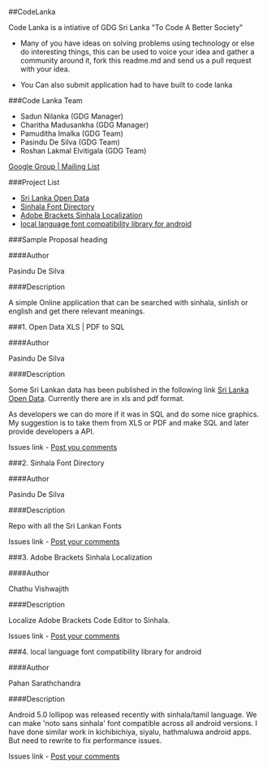 ##CodeLanka

Code Lanka is a intiative of GDG Sri Lanka "To Code A Better Society"

*   Many of you have ideas on solving problems using technology or else do interesting things, this can be used to voice your idea and gather 
a community around it, fork this readme.md and send us a pull request with your idea.


*   You Can also submit application had to have built to code lanka


###Code Lanka Team

*   Sadun Nilanka (GDG Manager)
*   Charitha Madusankha (GDG Manager)
*   Pamuditha Imalka (GDG Team)
*   Pasindu De Silva (GDG Team)
*   Roshan Lakmal Elvitigala (GDG Team)


[Google Group | Mailing List](https://groups.google.com/forum/#!forum/codelanka)

###Project List
*   [Sri Lanka Open Data](https://github.com/CodeLanka/codeLanka-Proposals/blob/master/README.md#1-open-data-xls--pdf-to-sql)
*   [Sinhala Font Directory](https://github.com/CodeLanka/codeLanka-Proposals#author-2)
*   [Adobe Brackets Sinhala Localization](https://github.com/CodeLanka/codeLanka-Proposals#3-adobe-brackets-sinhala-localization)
*   [local language font compatibility library for android](https://github.com/CodeLanka/codeLanka-Proposals#4-local-language-font-compatibility-library-for-android)


###Sample Proposal heading

####Author

Pasindu De Silva


####Description


A simple Online application that can be searched with sinhala, sinlish or english and get there relevant meanings.



###1. Open Data XLS | PDF to SQL

####Author


Pasindu De Silva


####Description


Some Sri Lankan data has been published in the following link [Sri Lanka Open Data](http://www.gov.lk/web/index.php?option=com_content&view=article&id=301&Itemid=423&lang=en). Currently there are in xls and pdf format.

As developers we can do more if it was in SQL and do some nice graphics. My suggestion is to take them from XLS or PDF and make SQL and later provide developers a API.

Issues link - [Post you comments](https://github.com/CodeLanka/codeLanka-Proposals/issues/2)




###2. Sinhala Font Directory 

####Author


Pasindu De Silva


####Description


Repo with all the Sri Lankan Fonts




Issues link - [Post your comments](https://github.com/CodeLanka/codeLanka-Proposals/issues/3)


###3. Adobe Brackets Sinhala Localization

####Author


Chathu Vishwajith


####Description


Localize Adobe Brackets Code Editor to Sinhala.




Issues link - [Post your comments](https://github.com/CodeLanka/codeLanka-Proposals/issues/6)


###4. local language font compatibility library for android


####Author


Pahan Sarathchandra


####Description


Android 5.0 lollipop was released recently with sinhala/tamil language. We can make 'noto sans sinhala' font compatible across all android versions. I have done similar work in kichibichiya, siyalu, hathmaluwa android apps. But need to rewrite to fix performance issues.


Issues link - [Post your comments](https://github.com/CodeLanka/codeLanka-Proposals/issues/8)
